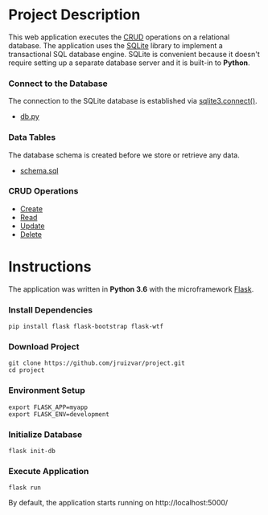 # Project Description

This web application executes the [CRUD](https://en.wikipedia.org/wiki/Create,_read,_update_and_delete) operations on a relational database. The application uses the [SQLite](https://sqlite.org/about.html) library to implement a transactional SQL database engine. SQLite is convenient because it doesn't require setting up a separate database server and it is built-in to **Python**.

### Connect to the Database
The connection to the SQLite database is established via [sqlite3.connect()](https://docs.python.org/3/library/sqlite3.html#sqlite3.connect). 

- [db.py](myapp/db.py#L10-L13)

### Data Tables

The database schema is created before we store or retrieve any data.

- [schema.sql](myapp/schema.sql)


### CRUD Operations

- [Create](https://github.com/jruizvar/project/blob/master/myapp/menu.py#L31-L34)
- [Read](https://github.com/jruizvar/project/blob/master/myapp/menu.py#L20)
- [Update](https://github.com/jruizvar/project/blob/master/myapp/menu.py#L47-L50)
- [Delete](https://github.com/jruizvar/project/blob/master/myapp/menu.py#L59-L61)


# Instructions

The application was written in **Python 3.6** with the microframework [Flask](http://flask.pocoo.org).

### Install Dependencies

```
pip install flask flask-bootstrap flask-wtf
``` 

### Download Project
```
git clone https://github.com/jruizvar/project.git
cd project
```

### Environment Setup 

```
export FLASK_APP=myapp
export FLASK_ENV=development
```

### Initialize Database

```
flask init-db
```

### Execute Application
```
flask run
```

By default, the application starts running on http://localhost:5000/
